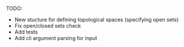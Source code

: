 TODO:
- New stucture for defining topological spaces (specifying open sets)
- Fix open/closed sets check
- Add tests
- Add cli argument parsing for input
